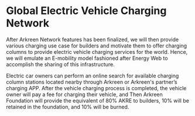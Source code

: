# Global Electric Vehicle Charging Network

After Arkreen Network features has been finalized, we will then provide various charging use case for builders and motivate them to offer charging columns to provide electric vehicle charging services for the world. Hence, we will emulate an E-mobility model fashioned after Energy Web to accomplish the sharing of this infrastructure.

Electric car owners can perform an online search for available charging column stations located nearby through Arkreen or Arkreen's partner’s charging APP. After the vehicle charging process is completed, the vehicle owner will pay a fee for charging their vehicle, and Then Arkreen Foundation will provide the equivalent of 80% AKRE to builders, 10% will be retained in the foundation, and 10% will be burned.
